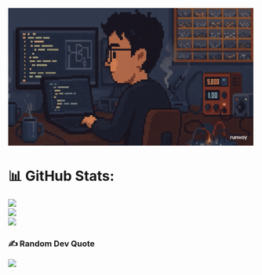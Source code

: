<img src="./assets/my-lab.gif" width="500"/>

# 📊 GitHub Stats:
![](https://github-readme-stats.vercel.app/api?username=ibrahim-isikli&theme=tokyonight&hide_border=false&include_all_commits=false&count_private=true)<br/>
![](https://nirzak-streak-stats.vercel.app/?user=ibrahim-isikli&theme=tokyonight&hide_border=false)<br/>
![](https://github-readme-stats.vercel.app/api/top-langs/?username=ibrahim-isikli&theme=tokyonight&hide_border=false&include_all_commits=false&count_private=true&layout=compact)

### ✍️ Random Dev Quote
![](https://quotes-github-readme.vercel.app/api?type=horizontal&theme=tokyonight)

<!-- Proudly created with GPRM ( https://gprm.itsvg.in ) -->

